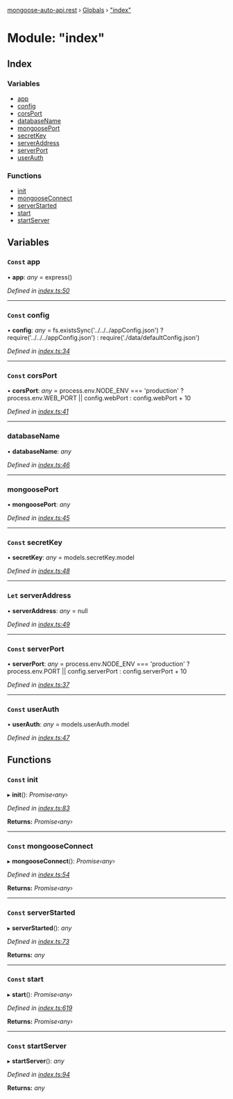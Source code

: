 [mongoose-auto-api.rest](../README.md) › [Globals](../globals.md) › ["index"](_index_.md)

# Module: "index"

## Index

### Variables

* [app](_index_.md#const-app)
* [config](_index_.md#const-config)
* [corsPort](_index_.md#const-corsport)
* [databaseName](_index_.md#databasename)
* [mongoosePort](_index_.md#mongooseport)
* [secretKey](_index_.md#const-secretkey)
* [serverAddress](_index_.md#let-serveraddress)
* [serverPort](_index_.md#const-serverport)
* [userAuth](_index_.md#const-userauth)

### Functions

* [init](_index_.md#const-init)
* [mongooseConnect](_index_.md#const-mongooseconnect)
* [serverStarted](_index_.md#const-serverstarted)
* [start](_index_.md#const-start)
* [startServer](_index_.md#const-startserver)

## Variables

### `Const` app

• **app**: *any* = express()

*Defined in [index.ts:50](https://github.com/edmundpf/mongoose-auto-api-rest/blob/3e697bb/src/index.ts#L50)*

___

### `Const` config

• **config**: *any* = fs.existsSync('../../../appConfig.json')
	? require('../../../appConfig.json')
	: require('./data/defaultConfig.json')

*Defined in [index.ts:34](https://github.com/edmundpf/mongoose-auto-api-rest/blob/3e697bb/src/index.ts#L34)*

___

### `Const` corsPort

• **corsPort**: *any* = process.env.NODE_ENV === 'production'
		? process.env.WEB_PORT || config.webPort
		: config.webPort + 10

*Defined in [index.ts:41](https://github.com/edmundpf/mongoose-auto-api-rest/blob/3e697bb/src/index.ts#L41)*

___

###  databaseName

• **databaseName**: *any*

*Defined in [index.ts:46](https://github.com/edmundpf/mongoose-auto-api-rest/blob/3e697bb/src/index.ts#L46)*

___

###  mongoosePort

• **mongoosePort**: *any*

*Defined in [index.ts:45](https://github.com/edmundpf/mongoose-auto-api-rest/blob/3e697bb/src/index.ts#L45)*

___

### `Const` secretKey

• **secretKey**: *any* = models.secretKey.model

*Defined in [index.ts:48](https://github.com/edmundpf/mongoose-auto-api-rest/blob/3e697bb/src/index.ts#L48)*

___

### `Let` serverAddress

• **serverAddress**: *any* = null

*Defined in [index.ts:49](https://github.com/edmundpf/mongoose-auto-api-rest/blob/3e697bb/src/index.ts#L49)*

___

### `Const` serverPort

• **serverPort**: *any* = process.env.NODE_ENV === 'production'
		? process.env.PORT || config.serverPort
		: config.serverPort + 10

*Defined in [index.ts:37](https://github.com/edmundpf/mongoose-auto-api-rest/blob/3e697bb/src/index.ts#L37)*

___

### `Const` userAuth

• **userAuth**: *any* = models.userAuth.model

*Defined in [index.ts:47](https://github.com/edmundpf/mongoose-auto-api-rest/blob/3e697bb/src/index.ts#L47)*

## Functions

### `Const` init

▸ **init**(): *Promise‹any›*

*Defined in [index.ts:83](https://github.com/edmundpf/mongoose-auto-api-rest/blob/3e697bb/src/index.ts#L83)*

**Returns:** *Promise‹any›*

___

### `Const` mongooseConnect

▸ **mongooseConnect**(): *Promise‹any›*

*Defined in [index.ts:54](https://github.com/edmundpf/mongoose-auto-api-rest/blob/3e697bb/src/index.ts#L54)*

**Returns:** *Promise‹any›*

___

### `Const` serverStarted

▸ **serverStarted**(): *any*

*Defined in [index.ts:73](https://github.com/edmundpf/mongoose-auto-api-rest/blob/3e697bb/src/index.ts#L73)*

**Returns:** *any*

___

### `Const` start

▸ **start**(): *Promise‹any›*

*Defined in [index.ts:619](https://github.com/edmundpf/mongoose-auto-api-rest/blob/3e697bb/src/index.ts#L619)*

**Returns:** *Promise‹any›*

___

### `Const` startServer

▸ **startServer**(): *any*

*Defined in [index.ts:94](https://github.com/edmundpf/mongoose-auto-api-rest/blob/3e697bb/src/index.ts#L94)*

**Returns:** *any*

